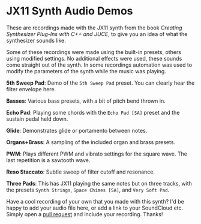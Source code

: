# JX11 Synth Audio Demos

These are recordings made with the JX11 synth from the book *Creating Synthesizer Plug-Ins with C++ and JUCE*, to give you an idea of what the synthesizer sounds like.

Some of these recordings were made using the built-in presets, others using modified settings. No additional effects were used, these sounds come straight out of the synth. In some recordings automation was used to modify the parameters of the synth while the music was playing.

**5th Sweep Pad**: Demo of the `5th Sweep Pad` preset. You can clearly hear the filter envelope here.

**Basses**: Various bass presets, with a bit of pitch bend thrown in.

**Echo Pad**: Playing some chords with the `Echo Pad [SA]` preset and the sustain pedal held down.

**Glide**: Demonstrates glide or portamento between notes.

**Organs+Brass**: A sampling of the included organ and brass presets.

**PWM**: Plays different PWM and vibrato settings for the square wave. The last repetition is a sawtooth wave.

**Reso Staccato**: Subtle sweep of filter cutoff and resonance.

**Three Pads**: This has JX11 playing the same notes but on three tracks, with the presets `Synth Strings`, `Space Chimes [SA]`, and `Very Soft Pad`.

Have a cool recording of your own that you made with this synth? I'd be happy to add your audio file here, or add a link to your SoundCloud etc. Simply open a [pull request](https://github.com/TheAudioProgrammer/synth-plugin-book/pulls) and include your recording. Thanks!
